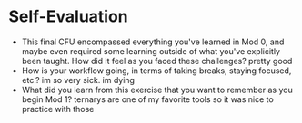 # Self-Evaluation

- This final CFU encompassed everything you've learned in Mod 0, and maybe even required some learning outside of what you've explicitly been taught. How did it feel as you faced these challenges?
pretty good
- How is your workflow going, in terms of taking breaks, staying focused, etc.?
im so very sick. im dying
- What did you learn from this exercise that you want to remember as you begin Mod 1?
ternarys are one of my favorite tools so it was nice to practice with those